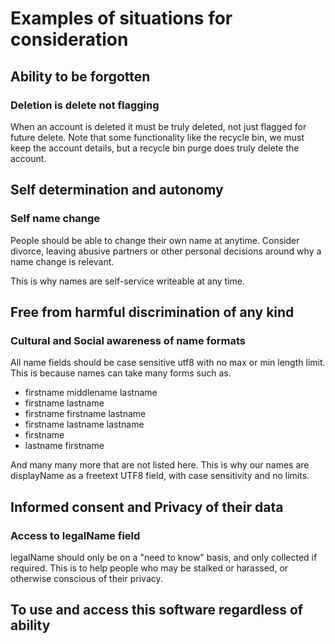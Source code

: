 # Examples of situations for consideration

## Ability to be forgotten

### Deletion is delete not flagging

When an account is deleted it must be truly deleted, not just flagged for future delete. Note that
some functionality like the recycle bin, we must keep the account details, but a recycle bin purge
does truly delete the account.

## Self determination and autonomy

### Self name change

People should be able to change their own name at anytime. Consider divorce, leaving abusive
partners or other personal decisions around why a name change is relevant.

This is why names are self-service writeable at any time.

## Free from harmful discrimination of any kind

### Cultural and Social awareness of name formats

All name fields should be case sensitive utf8 with no max or min length limit. This is because names
can take many forms such as.

- firstname middlename lastname
- firstname lastname
- firstname firstname lastname
- firstname lastname lastname
- firstname
- lastname firstname

And many many more that are not listed here. This is why our names are displayName as a freetext
UTF8 field, with case sensitivity and no limits.

## Informed consent and Privacy of their data

### Access to legalName field

legalName should only be on a "need to know" basis, and only collected if required. This is to help
people who may be stalked or harassed, or otherwise conscious of their privacy.

## To use and access this software regardless of ability
